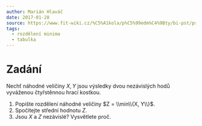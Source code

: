 ```yaml
---
author: Marián Hlaváč
date: 2017-01-28
source: https://www.fit-wiki.cz/%C5%A1kola/p%C5%99edm%C4%9Bty/bi-pst/pst_zkou%C5%A1ka_2012-06-12
tags:
  - rozdělení minima
  - tabulka
---
```


# Zadání

Nechť náhodné veličiny $X, Y$ jsou výsledky dvou nezávislých hodů vyváženou čtyřstěnnou hrací kostkou.

1. Popište rozdělení náhodné veličiny $Z = \\min\\{X, Y\\}$.
2. Spočítejte střední hodnotu $Z$.
3. Jsou $X$ a $Z$ nezávislé? Vysvětlete proč.
